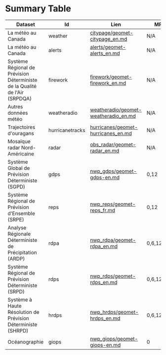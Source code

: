 # Summary Table


Dataset                                                                    | Id              | Lien                                                                         | MR        | FH                  | FHI | N. 
---------------------------------------------------------------------------|-----------------|------------------------------------------------------------------------------|-----------|---------------------|-----|----
La météo au Canada                                                         | weather         | [citypage/geomet-citypage_en.md](citypage/geomet-citypage_en.md)             | N/A       | N/A                 | N/A | 1  
La météo au Canada                                                         | alerts          | [alerts/geomet-alerts_en.md](alerts/geomet-alerts_en.md)                     | N/A       | N/A                 | N/A | 1  
Système Régional de Prévision Déterministe de la Qualité de l'Air (SRPDQA) | firework        | [firework/geomet-firework_en.md](firework/geomet-firework_en.md)             | N/A       | N/A                 | N/A | 1  
Autres données météo                                                       | weatheradio     | [weatheradio/geomet-weatheradio_en.md](weatheradio/geomet-weatheradio_en.md) | N/A       | N/A                 | N/A | 1  
Trajectoires d'ouragans                                                    | hurricanetracks | [hurricanes/geomet-hurricanes_en.md](hurricanes/geomet-hurricanes_en.md)     | N/A       | N/A                 | N/A | 4  
Mosaïque radar Nord-Américaine                                             | radar           | [obs_radar/geomet-radar_en.md](obs_radar/geomet-radar_en.md)                 | N/A       | N/A                 | N/A | 4  
Système Global de Prévision Déterministe (SGPD)                            | gdps            | [nwp_gdps/geomet-gdps-en.md](nwp_gdps/geomet-gdps-en.md)                     | 0,12      | 240,240             | 3   | 41 
Système Régional de Prévision d'Ensemble (SRPE)                            | reps            | [nwp_reps/geomet-reps_fr.md](nwp_reps/geomet-reps_fr.md)                     | 0,12      | 72,72               | 3   | 428
Analyse Régionale Déterministe de Précipitation (ARDP)                     | rdpa            | [nwp_rdpa/geomet-rdpa_en.md](nwp_rdpa/geomet-rdpa_en.md)                     | 0,6,12,18 | -720,-720,-720,-720 | 6   | 3  
Système Régional de Prévision Déterministe (SRPD)                          | rdps            | [nwp_rdps/geomet-rdps_en.md](nwp_rdps/geomet-rdps_en.md)                     | 0,6,12,18 | 48,54,48,54         | 3   | 41 
Système à Haute Résolution de Prévision Déterministe (SHRPD)               | hrdps           | [nwp_hrdps/geomet-hrdps_en.md](nwp_hrdps/geomet-hrdps_en.md)                 | 0,6,12,18 | 48,48,48,48         | 1   | 33 
Océanographie                                                              | giops           | [nwp_giops/geomet-giops-en.md](nwp_giops/geomet-giops-en.md)                 | 0         | 240                 | 3   | 16 


